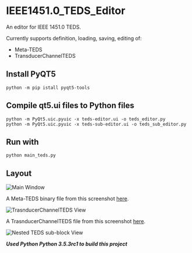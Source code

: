 # IEEE1451.0_TEDS_Editor
An editor for IEEE 1451.0 TEDS.

Currently supports definition, loading, saving, editing of:
- Meta-TEDS
- TransducerChannelTEDS

## Install PyQT5
```python -m pip istall pyqt5-tools```

## Compile qt5.ui files to Python files
```
python -m PyQt5.uic.pyuic -x teds-editor.ui -o teds_editor.py
python -m PyQt5.uic.pyuic -x teds-sub-editor.ui -o teds_sub_editor.py

```

## Run with
```python main_teds.py```

## Layout
![Main Window](https://github.com/DIGI2-FEUP/IEEE1451.0_TEDS_Editor/blob/main/img/window.png)

A Meta-TEDS binary file from this screenshot [here](https://github.com/DIGI2-FEUP/IEEE1451.0_TEDS_Editor/blob/main/meta_teds_2022-07-03_00-12-17.bin).

![TrasnducerChannelTEDS View](https://github.com/DIGI2-FEUP/IEEE1451.0_TEDS_Editor/blob/main/img/transducer-chann-teds-view.png)

A TrasnducerChannelTEDS file from this screenshot [here](https://github.com/DIGI2-FEUP/IEEE1451.0_TEDS_Editor/blob/main/channel_teds_2022-07-03_00-13-59.bin).

![Nested TEDS sub-block View](https://github.com/DIGI2-FEUP/IEEE1451.0_TEDS_Editor/blob/main/img/aux-window.png)

***Used Python Python 3.5.3rc1 to build this project***
